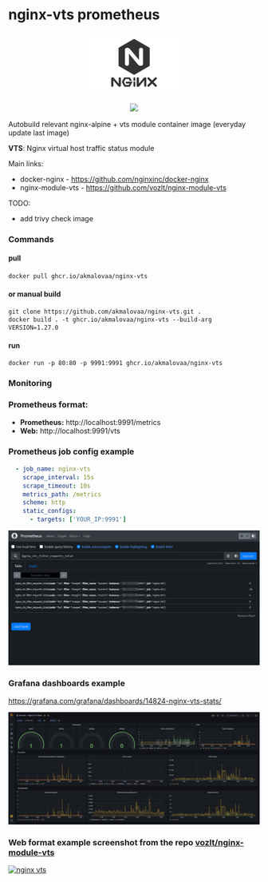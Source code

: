 # nginx-vts prometheus

<p align="center">
	<img src="./.github/img/nginx.png">
	<br><br>
	<img src="https://img.shields.io/badge/version-1.27.0-green.svg?style=for-the-badge">
</p>

Autobuild relevant nginx-alpine + vts module container image (everyday update last image)

**VTS**: Nginx virtual host traffic status module

Main links:
- docker-nginx - https://github.com/nginxinc/docker-nginx
- nginx-module-vts - https://github.com/vozlt/nginx-module-vts

TODO:
- add trivy check image

### Commands 

#### pull
```shell
docker pull ghcr.io/akmalovaa/nginx-vts
```

#### or manual build
```shell
git clone https://github.com/akmalovaa/nginx-vts.git .
docker build . -t ghcr.io/akmalovaa/nginx-vts --build-arg VERSION=1.27.0
```

#### run
```shell
docker run -p 80:80 -p 9991:9991 ghcr.io/akmalovaa/nginx-vts
```


### Monitoring

### Prometheus format:

- **Prometheus:** http://localhost:9991/metrics
- **Web:** http://localhost:9991/vts

### Prometheus job config example

```YAML
  - job_name: nginx-vts
    scrape_interval: 15s
    scrape_timeout: 10s
    metrics_path: /metrics
    scheme: http
    static_configs:
      - targets: ['YOUR_IP:9991']
```

[![nginx prometheus](./.github/img/nginx_prometheus.png)](./.github/img/nginx_prometheus.png)


### Grafana dashboards example

https://grafana.com/grafana/dashboards/14824-nginx-vts-stats/

[![nginx grafana](./.github/img/nginx_grafana.png)](./.github/img/nginx_grafana.png)


### Web format example screenshot from the repo [vozlt/nginx-module-vts](https://github.com/vozlt/nginx-module-vts)

[![nginx vts](https://cloud.githubusercontent.com/assets/3648408/23890539/a4c0de18-08d5-11e7-9a8b-448662454854.png)](https://cloud.githubusercontent.com/assets/3648408/23890539/a4c0de18-08d5-11e7-9a8b-448662454854.png)